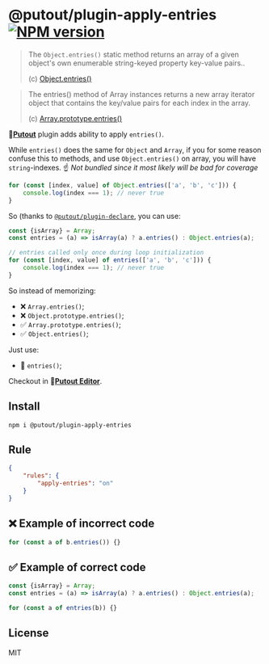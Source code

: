# @putout/plugin-apply-entries [![NPM version][NPMIMGURL]][NPMURL]

[NPMIMGURL]: https://img.shields.io/npm/v/@putout/plugin-apply-entries.svg?style=flat&longCache=true
[NPMURL]: https://npmjs.org/package/@putout/plugin-apply-entries "npm"

> The `Object.entries()` static method returns an array of a given object's own enumerable string-keyed property key-value pairs..
>
> (c) [Object.entries()](https://developer.mozilla.org/en-US/docs/Web/JavaScript/Reference/Global_Objects/Object/entries)

> The entries() method of Array instances returns a new array iterator object that contains the key/value pairs for each index in the array.
>
> (c) [Array.prototype.entries()](https://developer.mozilla.org/en-US/docs/Web/JavaScript/Reference/Global_Objects/Array/entries)

🐊[**Putout**](https://github.com/coderaiser/putout) plugin adds ability to apply `entries()`.

While `entries()` does the same for `Object` and `Array`, if you for some reason confuse this to methods, and use `Object.entries()` on array, you will have `string`-indexes.
☝️ *Not bundled since it most likely will be bad for coverage*

```js
for (const [index, value] of Object.entries(['a', 'b', 'c'])) {
    console.log(index === 1); // never true
}
```

So (thanks to [`@putout/plugin-declare`](https://github.com/coderaiser/putout/tree/master/packages/plugin-declare#readme), you can use:

```js
const {isArray} = Array;
const entries = (a) => isArray(a) ? a.entries() : Object.entries(a);

// entries called only once during loop initialization
for (const [index, value] of entries(['a', 'b', 'c'])) {
    console.log(index === 1); // never true
}
```

So instead of memorizing:

- ❌ `Array.entries()`;
- ❌ `Object.prototype.entries()`;
- ✅ `Array.prototype.entries()`;
- ✅ `Object.entries()`;

Just use:

- 🐊 `entries()`;

Checkout in 🐊[**Putout Editor**](https://putout.cloudcmd.io/#/gist/0eb1e099e049559ef9f70ab426d7b8c9/438e8507b4f46020dc4dd5b7428d7eb7b71877e0).

## Install

```
npm i @putout/plugin-apply-entries
```

## Rule

```json
{
    "rules": {
        "apply-entries": "on"
    }
}
```

## ❌ Example of incorrect code

```js
for (const a of b.entries()) {}
```

## ✅ Example of correct code

```js
const {isArray} = Array;
const entries = (a) => isArray(a) ? a.entries() : Object.entries(a);

for (const a of entries(b)) {}
```

## License

MIT
